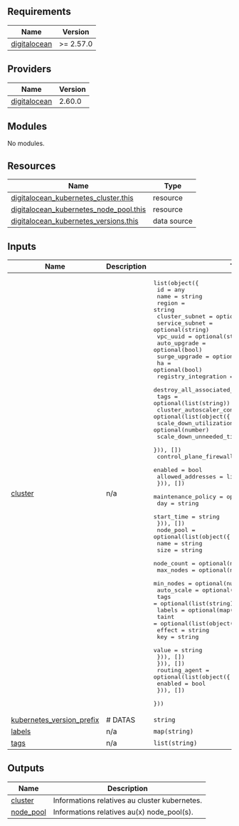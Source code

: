 ## Requirements

| Name | Version    |
|------|------------|
| <a name="requirement_digitalocean"></a> [digitalocean](#requirement\_digitalocean) | \>= 2.57.0 |

## Providers

| Name | Version |
|------|---------|
| <a name="provider_digitalocean"></a> [digitalocean](#provider\_digitalocean) | 2.60.0 |

## Modules

No modules.

## Resources

| Name | Type |
|------|------|
| [digitalocean_kubernetes_cluster.this](https://registry.terraform.io/providers/digitalocean/digitalocean/latest/docs/resources/kubernetes_cluster) | resource |
| [digitalocean_kubernetes_node_pool.this](https://registry.terraform.io/providers/digitalocean/digitalocean/latest/docs/resources/kubernetes_node_pool) | resource |
| [digitalocean_kubernetes_versions.this](https://registry.terraform.io/providers/digitalocean/digitalocean/latest/docs/data-sources/kubernetes_versions) | data source |

## Inputs

| Name | Description | Type | Default | Required |
|------|-------------|------|---------|:--------:|
| <a name="input_cluster"></a> [cluster](#input\_cluster) | n/a | <pre>list(object({<br/>    id                               = any<br/>    name                             = string<br/>    region                           = string<br/>    cluster_subnet                   = optional(string)<br/>    service_subnet                   = optional(string)<br/>    vpc_uuid                         = optional(string)<br/>    auto_upgrade                     = optional(bool)<br/>    surge_upgrade                    = optional(bool)<br/>    ha                               = optional(bool)<br/>    registry_integration             = optional(bool)<br/>    destroy_all_associated_resources = optional(bool)<br/>    tags                             = optional(list(string))<br/>    cluster_autoscaler_configuration = optional(list(object({<br/>      scale_down_utilization_threshold = optional(number)<br/>      scale_down_unneeded_time         = optional(string)<br/>    })), [])<br/>    control_plane_firewall = optional(list(object({<br/>      enabled           = bool<br/>      allowed_addresses = list(string)<br/>    })), [])<br/>    maintenance_policy = optional(list(object({<br/>      day        = string<br/>      start_time = string<br/>    })), [])<br/>    node_pool = optional(list(object({<br/>      name       = string<br/>      size       = string<br/>      node_count = optional(number)<br/>      max_nodes  = optional(number)<br/>      min_nodes  = optional(number)<br/>      auto_scale = optional(bool)<br/>      tags       = optional(list(string))<br/>      labels     = optional(map(string))<br/>      taint = optional(list(object({<br/>        effect = string<br/>        key    = string<br/>        value  = string<br/>      })), [])<br/>    })), [])<br/>    routing_agent = optional(list(object({<br/>      enabled = bool<br/>    })), [])<br/>  }))</pre> | `[]` | no |
| <a name="input_kubernetes_version_prefix"></a> [kubernetes\_version\_prefix](#input\_kubernetes\_version\_prefix) | # DATAS | `string` | n/a | yes |
| <a name="input_labels"></a> [labels](#input\_labels) | n/a | `map(string)` | `{}` | no |
| <a name="input_tags"></a> [tags](#input\_tags) | n/a | `list(string)` | `[]` | no |

## Outputs

| Name | Description |
|------|-------------|
| <a name="output_cluster"></a> [cluster](#output\_cluster) | Informations relatives au cluster kubernetes. |
| <a name="output_node_pool"></a> [node\_pool](#output\_node\_pool) | Informations relatives au(x) node\_pool(s). |
